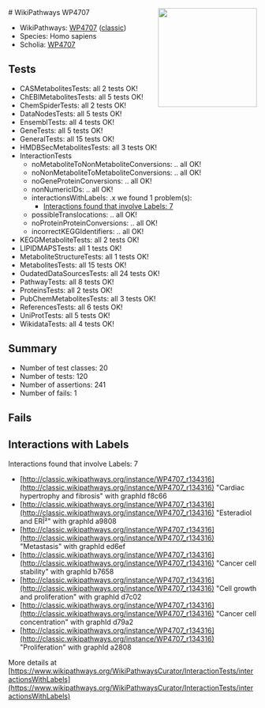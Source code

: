 <img style="float: right; width: 200px" src="https://upload.wikimedia.org/wikipedia/commons/thumb/8/83/Wplogo_with_text_500.png/640px-Wplogo_with_text_500.png" />
# WikiPathways WP4707

* WikiPathways: [WP4707](https://wikipathways.org/pathways/WP4707) ([classic](https://classic.wikipathways.org/instance/WP4707))
* Species: Homo sapiens
* Scholia: [WP4707](https://scholia.toolforge.org/wikipathways/WP4707)
## Tests
* CASMetabolitesTests: all 2 tests OK!
* ChEBIMetabolitesTests: all 5 tests OK!
* ChemSpiderTests: all 2 tests OK!
* DataNodesTests: all 5 tests OK!
* EnsemblTests: all 4 tests OK!
* GeneTests: all 5 tests OK!
* GeneralTests: all 15 tests OK!
* HMDBSecMetabolitesTests: all 3 tests OK!
* InteractionTests
    * noMetaboliteToNonMetaboliteConversions: .. all OK!
    * noNonMetaboliteToMetaboliteConversions: .. all OK!
    * noGeneProteinConversions: .. all OK!
    * nonNumericIDs: .. all OK!
    * interactionsWithLabels: .x we found 1 problem(s):
        * [Interactions found that involve Labels: 7](#630d267e)
    * possibleTranslocations: .. all OK!
    * noProteinProteinConversions: .. all OK!
    * incorrectKEGGIdentifiers: .. all OK!
* KEGGMetaboliteTests: all 2 tests OK!
* LIPIDMAPSTests: all 1 tests OK!
* MetaboliteStructureTests: all 1 tests OK!
* MetabolitesTests: all 15 tests OK!
* OudatedDataSourcesTests: all 24 tests OK!
* PathwayTests: all 8 tests OK!
* ProteinsTests: all 2 tests OK!
* PubChemMetabolitesTests: all 3 tests OK!
* ReferencesTests: all 6 tests OK!
* UniProtTests: all 5 tests OK!
* WikidataTests: all 4 tests OK!


## Summary

* Number of test classes: 20
* Number of tests: 120
* Number of assertions: 241
* Number of fails: 1

## Fails

<a name="630d267e" />

## Interactions with Labels

Interactions found that involve Labels: 7

* [http://classic.wikipathways.org/instance/WP4707_r134316](http://classic.wikipathways.org/instance/WP4707_r134316) "Cardiac hypertrophy 
and fibrosis" with graphId f8c66
* [http://classic.wikipathways.org/instance/WP4707_r134316](http://classic.wikipathways.org/instance/WP4707_r134316) "Esteradiol
and ERÎ²" with graphId a9808
* [http://classic.wikipathways.org/instance/WP4707_r134316](http://classic.wikipathways.org/instance/WP4707_r134316) "Metastasis" with graphId ed6ef
* [http://classic.wikipathways.org/instance/WP4707_r134316](http://classic.wikipathways.org/instance/WP4707_r134316) "Cancer
cell stability" with graphId b7658
* [http://classic.wikipathways.org/instance/WP4707_r134316](http://classic.wikipathways.org/instance/WP4707_r134316) "Cell growth 
and proliferation" with graphId d7c02
* [http://classic.wikipathways.org/instance/WP4707_r134316](http://classic.wikipathways.org/instance/WP4707_r134316) "Cancer 
cell concentration" with graphId d79a2
* [http://classic.wikipathways.org/instance/WP4707_r134316](http://classic.wikipathways.org/instance/WP4707_r134316) "Proliferation" with graphId a2808


More details at [https://www.wikipathways.org/WikiPathwaysCurator/InteractionTests/interactionsWithLabels](https://www.wikipathways.org/WikiPathwaysCurator/InteractionTests/interactionsWithLabels)

